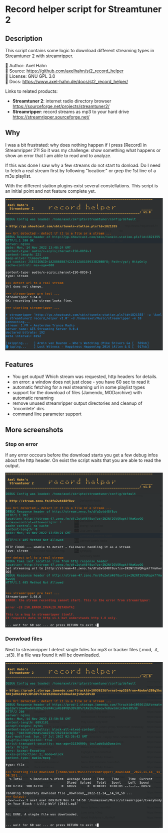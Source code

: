# Record helper script for Streamtuner 2

## Description

This script contains some logic to download different streaming types in Streamtuner 2 with streamripper.

👤 Author: Axel Hahn \
📄 Source: <https://github.com/axelhahn/st2_record_helper> \
📜 License: GNU GPL 3.0 \
📗 Docs: <https://www.axel-hahn.de/docs/st2_record_helper/>

Links to related products:

* **Streamtuner 2**: internet radio directory browser <https://sourceforge.net/projects/streamtuner2/> 
* **Streamripper**: record streams as mp3 to your hard drive <https://streamripper.sourceforge.net/>

## Why

I was a bit frustrated: why does nothing happen if I press [Record] in Streamripper 2?!
So it was my challenge: show something what happens or show an error that I am able to read and to analyze.

If this was done I saw why a few streams do not start to donload.
Do I need to fetch a real stream first by following "location:" or grep the 1st line of a m3u playlist.

With the different station plugins exist several constellations. This script is an initial point and not feature complete yet.

![screenshot](images/st2_record_helper.png)

## Features

* You get output! Which stream was requested, http headers for details. 
* on error: a window does not just close - you have 60 sec to read it
* automatic fetching for a real streaming url in some playlist types
* support for the download of files (Jamendo, MODarchive) with automatic renaming
* remove unused streamripper output directories and cleanup of 'incomlete' dirs
* command line parameter support

## More screenshots

### Stop on error

If any error occours before the download starts you get a few debug infos about the http header.
On exist the script waits that you are able to read the output.

![screenshot](images/st2_record_helper_stop_on_error.png)

### Donwload files

Next to streamripper I detect single foles for mp3 or tracker files (.mod, .it, .st3).
If a file was found it will be downloaded.

![screenshot](images/st2_record_helper_jamendo_download.png)
